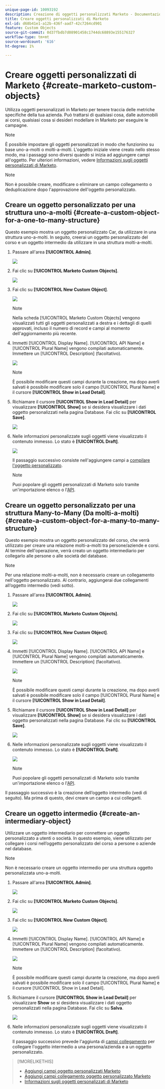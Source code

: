 ```yaml
---
unique-page-id: 10093192
description: Creazione di oggetti personalizzati Marketo - Documentazione di Marketo - Documentazione del prodotto
title: Creare oggetti personalizzati di Marketo
exl-id: d68b41e1-a12b-436f-aad7-42c7264cd901
feature: Custom Objects
source-git-commit: 0d37fbdb7d08901458c1744dc68893e155176327
workflow-type: tm+mt
source-wordcount: '616'
ht-degree: 1%

---
```


# Creare oggetti personalizzati di Marketo {#create-marketo-custom-objects}

Utilizza oggetti personalizzati in Marketo per tenere traccia delle metriche specifiche della tua azienda. Può trattarsi di qualsiasi cosa, dalle automobili ai corsi, qualsiasi cosa si desideri modellare in Marketo per eseguire le campagne.

>[!NOTE]
>
>È possibile impostare gli oggetti personalizzati in modo che funzionino su base uno-a-molti o molti-a-molti. L&#39;oggetto iniziale viene creato nello stesso modo, ma i passaggi sono diversi quando si inizia ad aggiungere campi all&#39;oggetto. Per ulteriori informazioni, vedere [Informazioni sugli oggetti personalizzati di Marketo](/help/marketo/product-docs/administration/marketo-custom-objects/understanding-marketo-custom-objects.md).

>[!NOTE]
>
>Non è possibile creare, modificare o eliminare un campo collegamento o deduplicazione dopo l&#39;approvazione dell&#39;oggetto personalizzato.

## Creare un oggetto personalizzato per una struttura uno-a-molti {#create-a-custom-object-for-a-one-to-many-structure}

Questo esempio mostra un oggetto personalizzato Car, da utilizzare in una struttura uno-a-molti. In seguito, creerai un oggetto personalizzato del corso e un oggetto intermedio da utilizzare in una struttura molti-a-molti.

1. Passare all&#39;area **[!UICONTROL Admin]**.

   ![](assets/create-marketo-custom-objects-1.png)

1. Fai clic su **[!UICONTROL Marketo Custom Objects]**.

   ![](assets/create-marketo-custom-objects-2.png)

1. Fai clic su **[!UICONTROL New Custom Object]**.

   ![](assets/create-marketo-custom-objects-3.png)

   >[!NOTE]
   >
   >Nella scheda [!UICONTROL Marketo Custom Objects] vengono visualizzati tutti gli oggetti personalizzati a destra e i dettagli di quelli approvati, incluso il numero di record e campi al momento dell&#39;aggiornamento più recente.

1. Immetti [!UICONTROL Display Name]. [!UICONTROL API Name] e [!UICONTROL Plural Name] vengono compilati automaticamente. Immettere un [!UICONTROL Description] (facoltativo).

   ![](assets/create-marketo-custom-objects-4.png)

   >[!NOTE]
   >
   >È possibile modificare questi campi durante la creazione, ma dopo averli salvati è possibile modificare solo il campo [!UICONTROL Plural Name] e il cursore **[!UICONTROL Show in Lead Detail]**.

1. Richiamare il cursore **[!UICONTROL Show in Lead Detail]** per visualizzare **[!UICONTROL Show]** se si desidera visualizzare i dati oggetto personalizzati nella pagina Database. Fai clic su **[!UICONTROL Save]**.

   ![](assets/create-marketo-custom-objects-5.png)

1. Nelle informazioni personalizzate sugli oggetti viene visualizzato il contenuto immesso. Lo stato è **[!UICONTROL Draft]**.

   ![](assets/create-marketo-custom-objects-6.png)

   Il passaggio successivo consiste nell&#39;aggiungere campi a [compilare l&#39;oggetto personalizzato](/help/marketo/product-docs/administration/marketo-custom-objects/add-marketo-custom-object-fields.md).

   >[!NOTE]
   >
   >Puoi popolare gli oggetti personalizzati di Marketo solo tramite un&#39;importazione elenco o l&#39;[API](https://experienceleague.adobe.com/en/docs/marketo-developer/marketo/rest/rest-api).

## Creare un oggetto personalizzato per una struttura Many-to-Many (Da molti-a-molti) {#create-a-custom-object-for-a-many-to-many-structure}

Questo esempio mostra un oggetto personalizzato del corso, che verrà utilizzato per creare una relazione molti-a-molti tra persone/aziende e corsi. Al termine dell&#39;operazione, verrà creato un oggetto intermediario per collegarlo alle persone o alle società del database.

>[!NOTE]
>
>Per una relazione molti-a-molti, non è necessario creare un collegamento nell&#39;oggetto personalizzato. Al contrario, aggiungerai due collegamenti all’oggetto intermedio (vedi sotto).

1. Passare all&#39;area **[!UICONTROL Admin]**.

   ![](assets/create-marketo-custom-objects-7.png)

1. Fai clic su **[!UICONTROL Marketo Custom Objects]**.

   ![](assets/create-marketo-custom-objects-8.png)

1. Fai clic su **[!UICONTROL New Custom Object]**.

   ![](assets/create-marketo-custom-objects-9.png)

1. Immetti [!UICONTROL Display Name]. [!UICONTROL API Name] e [!UICONTROL Plural Name] vengono compilati automaticamente. Immettere un [!UICONTROL Description] (facoltativo).

   ![](assets/create-marketo-custom-objects-10.png)

   >[!NOTE]
   >
   >È possibile modificare questi campi durante la creazione, ma dopo averli salvati è possibile modificare solo il campo [!UICONTROL Plural Name] e il cursore **[!UICONTROL Show in Lead Detail]**.

1. Richiamare il cursore **[!UICONTROL Show in Lead Detail]** per visualizzare **[!UICONTROL Show]** se si desidera visualizzare i dati oggetto personalizzati nella pagina Database. Fai clic su **[!UICONTROL Save]**.

   ![](assets/create-marketo-custom-objects-11.png)

1. Nelle informazioni personalizzate sugli oggetti viene visualizzato il contenuto immesso. Lo stato è **[!UICONTROL Draft]**.

   ![](assets/create-marketo-custom-objects-12.png)

   >[!NOTE]
   >
   >Puoi popolare gli oggetti personalizzati di Marketo solo tramite un&#39;importazione elenco o l&#39;[API](https://experienceleague.adobe.com/en/docs/marketo-developer/marketo/rest/rest-api).

Il passaggio successivo è la creazione dell’oggetto intermedio (vedi di seguito). Ma prima di questo, devi creare un campo a cui collegarti.

## Creare un oggetto intermedio {#create-an-intermediary-object}

Utilizzare un oggetto intermediario per connettere un oggetto personalizzato a utenti o società. In questo esempio, viene utilizzato per collegare i corsi nell’oggetto personalizzato del corso a persone o aziende nel database.

>[!NOTE]
>
>Non è necessario creare un oggetto intermedio per una struttura oggetto personalizzata uno-a-molti.

1. Passare all&#39;area **[!UICONTROL Admin]**.

   ![](assets/create-marketo-custom-objects-13.png)

1. Fai clic su **[!UICONTROL Marketo Custom Objects]**.

   ![](assets/create-marketo-custom-objects-14.png)

1. Fai clic su **[!UICONTROL New Custom Object]**.

   ![](assets/create-marketo-custom-objects-15.png)

1. Immetti [!UICONTROL Display Name]. [!UICONTROL API Name] e [!UICONTROL Plural Name] vengono compilati automaticamente. Immettere un [!UICONTROL Description] (facoltativo).

   ![](assets/create-marketo-custom-objects-16.png)

   >[!NOTE]
   >
   >È possibile modificare questi campi durante la creazione, ma dopo averli salvati è possibile modificare solo il campo [!UICONTROL Plural Name] e il cursore [!UICONTROL Show in Lead Detail].

1. Richiamare il cursore **[!UICONTROL Show in Lead Detail]** per visualizzare **Show** se si desidera visualizzare i dati oggetto personalizzati nella pagina Database. Fai clic su **Salva**.

   ![](assets/create-marketo-custom-objects-17.png)

1. Nelle informazioni personalizzate sugli oggetti viene visualizzato il contenuto immesso. Lo stato è **[!UICONTROL Draft]**.

   Il passaggio successivo prevede l&#39;aggiunta di [campi collegamento](/help/marketo/product-docs/administration/marketo-custom-objects/add-marketo-custom-object-link-fields.md) per collegare l&#39;oggetto intermedio a una persona/azienda e a un oggetto personalizzato.

>[!MORELIKETHIS]
>
>* [Aggiungi campi oggetto personalizzati Marketo](/help/marketo/product-docs/administration/marketo-custom-objects/add-marketo-custom-object-fields.md)
>* [Aggiungi campi collegamento oggetto personalizzato Marketo](/help/marketo/product-docs/administration/marketo-custom-objects/add-marketo-custom-object-link-fields.md)
>* [Informazioni sugli oggetti personalizzati di Marketo](/help/marketo/product-docs/administration/marketo-custom-objects/understanding-marketo-custom-objects.md)
